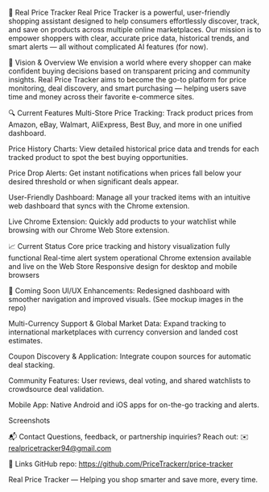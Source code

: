 🚀 Real Price Tracker
Real Price Tracker is a powerful, user-friendly shopping assistant designed to help consumers effortlessly discover, track, and save on products across multiple online marketplaces. Our mission is to empower shoppers with clear, accurate price data, historical trends, and smart alerts — all without complicated AI features (for now).

🌟 Vision & Overview
We envision a world where every shopper can make confident buying decisions based on transparent pricing and community insights. Real Price Tracker aims to become the go-to platform for price monitoring, deal discovery, and smart purchasing — helping users save time and money across their favorite e-commerce sites.

🔍 Current Features
Multi-Store Price Tracking:
Track product prices from Amazon, eBay, Walmart, AliExpress, Best Buy, and more in one unified dashboard.

Price History Charts:
View detailed historical price data and trends for each tracked product to spot the best buying opportunities.

Price Drop Alerts:
Get instant notifications when prices fall below your desired threshold or when significant deals appear.

User-Friendly Dashboard:
Manage all your tracked items with an intuitive web dashboard that syncs with the Chrome extension.

Live Chrome Extension:
Quickly add products to your watchlist while browsing with our Chrome Web Store extension.

📈 Current Status
Core price tracking and history visualization fully functional
Real-time alert system operational
Chrome extension available and live on the Web Store
Responsive design for desktop and mobile browsers

🚧 Coming Soon
UI/UX Enhancements:
Redesigned dashboard with smoother navigation and improved visuals.
(See mockup images in the repo)

Multi-Currency Support & Global Market Data:
Expand tracking to international marketplaces with currency conversion and landed cost estimates.

Coupon Discovery & Application:
Integrate coupon sources for automatic deal stacking.

Community Features:
User reviews, deal voting, and shared watchlists to crowdsource deal validation.

Mobile App:
Native Android and iOS apps for on-the-go tracking and alerts.

Screenshots


📬 Contact
Questions, feedback, or partnership inquiries? Reach out:
✉️ realpricetracker94@gmail.com

🔗 Links
GitHub repo: https://github.com/PriceTrackerr/price-tracker

Real Price Tracker — Helping you shop smarter and save more, every time.

